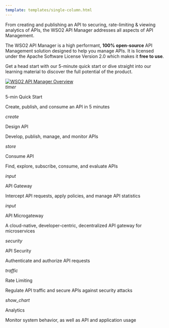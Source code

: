 ```yaml
---
template: templates/single-column.html
---
```


<link href="https://fonts.googleapis.com/icon?family=Material+Icons" rel="stylesheet">

<div>
    <div class="md-main md-content leftContent">
        <p>
            From creating and publishing an API to securing, rate-limiting & viewing analytics of APIs, the WSO2 API Manager addresses all aspects of API Management.
        </p>
        <p>
            The WSO2 API Manager is a high performant, <b>100% open-source</b> API Management solution designed to help you manage APIs. It is licensed under the Apache Software License Version 2.0 which makes it <b>free to use</b>.
        </p>
        <p>
            Get a head start with our 5-minute quick start or dive straight into our learning material to discover the full potential of the product.
        </p>
    </div>
    <div class="md-main md-content rightImage">
        <a href='assets/attachments/wso2-apim-overview.png'>
            <img src='assets/attachments/wso2-apim-overview.png' alt="WSO2 API Manager Overview" />
        </a>
    </div>
</div>
<div>
    <div class="content">
        <!-- card -->
        <div class="card" onclick="location.href='getting-started/quick-start-guide';">
            <div class="line"></div>
            <div class="card-icon">
                <i class="material-icons md-36">timer</i>
            </div>
            <div class="card-content" >
                <p class="title">5-min Quick Start</p>
                <p class="hint">Create, publish, and consume an API in 5 minutes</p>
            </div>
        </div>
        <!-- end card -->
        <!-- card -->
        <div class="card" onclick="location.href='learn/design-api/create-api/create-a-rest-api';">
            <div class="line"></div>
            <div class="card-icon">
                <i class="material-icons md-36">create</i>
            </div>
            <div class="card-content">
                <p class="title">Design API</p>
                <p class="hint">Develop, publish, manage, and monitor APIs</p>
            </div>
        </div>
        <!-- end card -->
        <!-- card -->
        <div class="card" onclick="location.href='learn/consume-api/discover-apis/search';">
            <div class="line"></div>
            <div class="card-icon">
                <i class="material-icons md-36">store</i>
            </div>
            <div class="card-content">
                <p class="title">Consume API</p>
                <p class="hint">Find, explore, subscribe, consume, and evaluate APIs</p>
            </div>
        </div>
        <!-- end card -->
        <!-- card -->
        <div class="card" onclick="location.href='learn/api-gateway/overview-of-the-api-gateway';">
            <div class="line"></div>
            <div class="card-icon">
                <i class="material-icons md-36">input</i>
            </div>
            <div class="card-content">
                <p class="title">API Gateway</p>
                <p class="hint">Intercept API requests, apply policies, and manage API statistics</p>
            </div>
        </div>
        <!-- end card -->
    </div>
    <div class="content">
        <!-- card -->
        <div class="card" onclick="location.href='https://mg.docs.wso2.com/en/3.2.0/';">
            <div class="line"></div>
            <div class="card-icon">
                <i class="material-icons md-36">input</i>
            </div>
            <div class="card-content">
                <p class="title">API Microgateway</p>
                <p class="hint">A cloud-native, developer-centric, decentralized API gateway for microservices</p>
            </div>
        </div>
        <!-- end card -->
        <!-- card -->
        <div class="card" onclick="location.href='learn/api-security/api-authentication/api-authentication-overview';">
            <div class="line"></div>
            <div class="card-icon">
                <i class="material-icons md-36">security</i>
            </div>
            <div class="card-content">
                <p class="title">API Security</p>
                <p class="hint">Authenticate and authorize API requests</p>
            </div>
        </div>
        <!-- end card -->
        <!-- card -->
        <div class="card" onclick="location.href='learn/rate-limiting/introducing-throttling-use-cases';">
            <div class="line"></div>
            <div class="card-icon">
                <i class="material-icons md-36">traffic</i>
            </div>
            <div class="card-content">
                <p class="title">Rate Limiting</p>
                <p class="hint"> Regulate API traffic and secure APIs against security attacks</p>
            </div>
        </div>
        <!-- end card -->
        <!-- card -->
        <div class="card" onclick="location.href='learn/analytics/overview-of-api-analytics';">
            <div class="line"></div>
            <div class="card-icon">
                <i class="material-icons md-36">show_chart</i>
            </div>
            <div class="card-content">
                <p class="title">Analytics</p>
                <p class="hint">Monitor system behavior, as well as API and application usage</p>
            </div>
        </div>
        <!-- end card -->
    </div>
</div>
